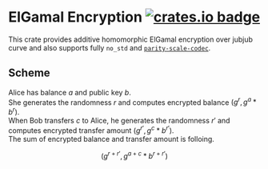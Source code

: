 # ElGamal Encryption [![crates.io badge](https://img.shields.io/crates/v/zero-elgamal.svg)](https://crates.io/crates/zero-elgamal)
This crate provides additive homomorphic ElGamal encryption over jubjub curve and also supports fully `no_std` and [`parity-scale-codec`](https://github.com/paritytech/parity-scale-codec).

## Scheme
Alice has balance $a$ and public key $b$.  
She generates the randomness $r$ and computes encrypted balance $(g^r, g^a * b^r)$.  
When Bob transfers $c$ to Alice, he generates the randomness $r'$ and computes encrypted transfer amount $(g^{r'}, g^c * b^{r'})$.  
The sum of encrypted balance and transfer amount is folloing.

$$
(g^{r + r'}, g^{a + c} * b^{r + r'})
$$
